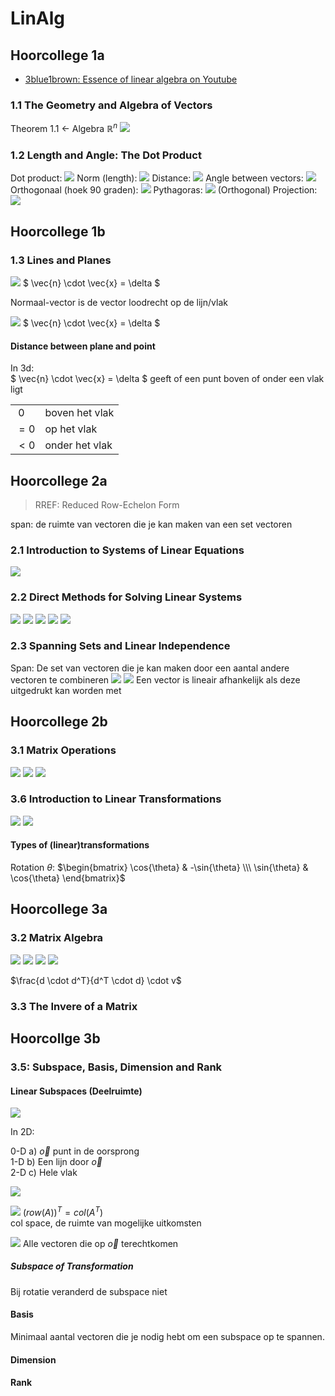 # LinAlg

## Hoorcollege 1a

- [3blue1brown: Essence of linear algebra on Youtube](https://www.youtube.com/playlist?list=PLZHQObOWTQDPD3MizzM2xVFitgF8hE_ab)

### 1.1 The Geometry and Algebra of Vectors

Theorem 1.1 <- Algebra $\mathbb{R}^n$
![](1.1/rules.png)

### 1.2 Length and Angle: The Dot Product

Dot product:
![](1.2/dot.png)
Norm (length):
![](1.2/norm.png)
Distance:
![](1.2/distance.png)
Angle between vectors:
![](1.2/angle.png)
Orthogonaal (hoek 90 graden):
![](1.2/orthogonal.png)
Pythagoras:
![](1.2/pythagoras.png)
(Orthogonal) Projection:
![](1.2/projectie.png)

## Hoorcollege 1b

### 1.3 Lines and Planes

<!--TABELLETJE van GEO COMP en ALG

| GEO | COMP | ALG |
| --- | --- | --- |
| bla | bla | bla |-->

![](1.3/table12.png)
$ \vec{n} \cdot \vec{x} = \delta $

Normaal-vector is de vector loodrecht op de lijn/vlak

![](1.3/table13.png)
$ \vec{n} \cdot \vec{x} = \delta $

#### Distance between plane and point



In 3d:<br>
$ \vec{n} \cdot \vec{x} = \delta $ geeft of een punt boven of onder een vlak ligt

|||
|---|---|
|$\> 0$ | boven het vlak|
|$= 0$ | op het vlak|
|$< 0$ | onder het vlak|

## Hoorcollege 2a

> RREF: Reduced Row-Echelon Form

span: de ruimte van vectoren die je kan maken van een set vectoren

### 2.1 Introduction to Systems of Linear Equations

![](2.1/lin_eq.png)

### 2.2 Direct Methods for Solving Linear Systems

![](2.2/REF.png)
![](2.2/ref_operation.png)
![](2.2/rref.png)
![](2.2/rank.png)
![](2.2/free_vars.png)

### 2.3 Spanning Sets and Linear Independence

Span:
De set van vectoren die je kan maken door een aantal andere vectoren te combineren
![](2.3/span.png)
![](2.3/lin_in_dependent.png)
Een vector is lineair afhankelijk als deze uitgedrukt kan worden met 

## Hoorcollege 2b

### 3.1 Matrix Operations

![](3.1/matrix_product.png)
![](3.1/matrix_transpose.png)
![](3.1/matrix_symmetric.png)

### 3.6 Introduction to Linear Transformations

![](3.6/linear_trans.png)
![](3.6/inverse_trans.png)

#### Types of (linear)transformations

Rotation $\theta$:
$\begin{bmatrix} 
\cos{\theta} & -\sin{\theta} \\\ 
\sin{\theta} & \cos{\theta} 
\end{bmatrix}$

## Hoorcollege 3a

### 3.2 Matrix Algebra

![](3.2/matrix_alg.png)
![](3.2/matrix_alg2.png)
![](3.2/transpose_prop.png)
![](3.2/symmetric_matrix.png)

$\frac{d \cdot d^T}{d^T \cdot d} \cdot v$


### 3.3 The Invere of a Matrix

## Hoorcollge 3b

### 3.5: Subspace, Basis, Dimension and Rank

#### Linear Subspaces (Deelruimte)
![](3.5/subspace.png)

In 2D:

0-D a) $\vec{o}$ punt in de oorsprong <br/>
1-D b) Een lijn door $\vec{o}$ <br/>
2-D c) Hele vlak

![](3.5/subspace_def.png)

![](3.5/row_col_space.png)
$(row(A))^T = col(A^T)$ <br/>
col space, de ruimte van mogelijke uitkomsten

![](3.5/nullspace.png)
Alle vectoren die op $\vec{o}$ terechtkomen

##### Subspace of Transformation
Bij rotatie veranderd de subspace niet



#### Basis

Minimaal aantal vectoren die je nodig hebt om een subspace op te spannen.

#### Dimension

#### Rank

<script type="text/x-mathjax-config">
  MathJax.Hub.Config({
    extensions: ["tex2jax.js"],
    jax: ["input/TeX", "output/HTML-CSS"],
    tex2jax: {
      inlineMath: [ ['$','$'], ["\\(","\\)"] ],
      displayMath: [ ['$$','$$'], ["\\[","\\]"] ],
      processEscapes: true
    },
    "HTML-CSS": { fonts: ["TeX"] }
  });
</script>
<script async src='https://cdnjs.cloudflare.com/ajax/libs/mathjax/2.7.5/MathJax.js' type="text/javascript"></script>
